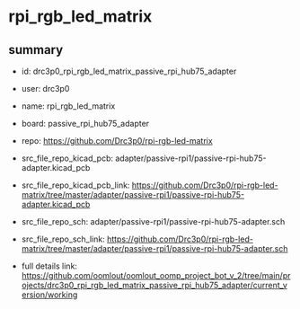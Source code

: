 # rpi_rgb_led_matrix
 
## summary 
* id: drc3p0_rpi_rgb_led_matrix_passive_rpi_hub75_adapter
* user: drc3p0
* name: rpi_rgb_led_matrix
* board: passive_rpi_hub75_adapter
* repo: https://github.com/Drc3p0/rpi-rgb-led-matrix
* src_file_repo_kicad_pcb: adapter/passive-rpi1/passive-rpi-hub75-adapter.kicad_pcb
* src_file_repo_kicad_pcb_link: https://github.com/Drc3p0/rpi-rgb-led-matrix/tree/master/adapter/passive-rpi1/passive-rpi-hub75-adapter.kicad_pcb


* src_file_repo_sch: adapter/passive-rpi1/passive-rpi-hub75-adapter.sch
* src_file_repo_sch_link: https://github.com/Drc3p0/rpi-rgb-led-matrix/tree/master/adapter/passive-rpi1/passive-rpi-hub75-adapter.sch
* full details link: https://github.com/oomlout/oomlout_oomp_project_bot_v_2/tree/main/projects/drc3p0_rpi_rgb_led_matrix_passive_rpi_hub75_adapter/current_version/working  







